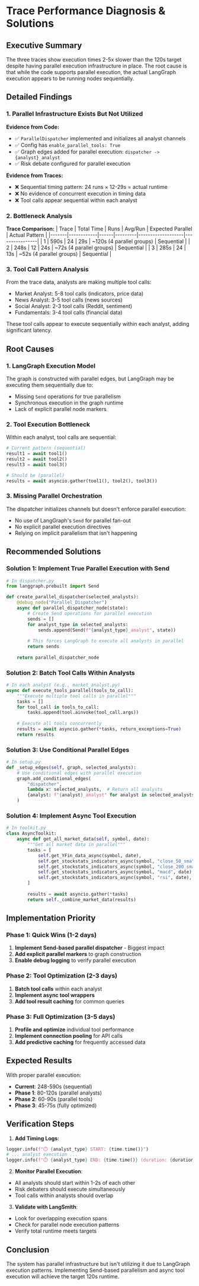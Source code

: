# Trace Performance Diagnosis & Solutions

## Executive Summary

The three traces show execution times 2-5x slower than the 120s target despite having parallel execution infrastructure in place. The root cause is that while the code supports parallel execution, the actual LangGraph execution appears to be running nodes sequentially.

## Detailed Findings

### 1. **Parallel Infrastructure Exists But Not Utilized**

**Evidence from Code:**
- ✅ `ParallelDispatcher` implemented and initializes all analyst channels
- ✅ Config has `enable_parallel_tools: True`
- ✅ Graph edges added for parallel execution: `dispatcher -> {analyst}_analyst`
- ✅ Risk debate configured for parallel execution

**Evidence from Traces:**
- ❌ Sequential timing pattern: 24 runs × 12-29s = actual runtime
- ❌ No evidence of concurrent execution in timing data
- ❌ Tool calls appear sequential within each analyst

### 2. **Bottleneck Analysis**

**Trace Comparison:**
| Trace | Total Time | Runs | Avg/Run | Expected Parallel | Actual Pattern |
|-------|------------|------|---------|-------------------|----------------|
| 1     | 590s       | 24   | 29s     | ~120s (4 parallel groups) | Sequential |
| 2     | 248s       | 12   | 24s     | ~72s (4 parallel groups) | Sequential |
| 3     | 285s       | 24   | 13s     | ~52s (4 parallel groups) | Sequential |

### 3. **Tool Call Pattern Analysis**

From the trace data, analysts are making multiple tool calls:
- Market Analyst: 5-8 tool calls (indicators, price data)
- News Analyst: 3-5 tool calls (news sources)
- Social Analyst: 2-3 tool calls (Reddit, sentiment)
- Fundamentals: 3-4 tool calls (financial data)

These tool calls appear to execute sequentially within each analyst, adding significant latency.

## Root Causes

### 1. **LangGraph Execution Model**
The graph is constructed with parallel edges, but LangGraph may be executing them sequentially due to:
- Missing `Send` operations for true parallelism
- Synchronous execution in the graph runtime
- Lack of explicit parallel node markers

### 2. **Tool Execution Bottleneck**
Within each analyst, tool calls are sequential:
```python
# Current pattern (sequential)
result1 = await tool1()
result2 = await tool2()
result3 = await tool3()

# Should be (parallel)
results = await asyncio.gather(tool1(), tool2(), tool3())
```

### 3. **Missing Parallel Orchestration**
The dispatcher initializes channels but doesn't enforce parallel execution:
- No use of LangGraph's `Send` for parallel fan-out
- No explicit parallel execution directives
- Relying on implicit parallelism that isn't happening

## Recommended Solutions

### Solution 1: Implement True Parallel Execution with Send

```python
# In dispatcher.py
from langgraph.prebuilt import Send

def create_parallel_dispatcher(selected_analysts):
    @debug_node("Parallel_Dispatcher")
    async def parallel_dispatcher_node(state):
        # Create Send operations for parallel execution
        sends = []
        for analyst_type in selected_analysts:
            sends.append(Send(f"{analyst_type}_analyst", state))
        
        # This forces LangGraph to execute all analysts in parallel
        return sends
    
    return parallel_dispatcher_node
```

### Solution 2: Batch Tool Calls Within Analysts

```python
# In each analyst (e.g., market_analyst.py)
async def execute_tools_parallel(tools_to_call):
    """Execute multiple tool calls in parallel"""
    tasks = []
    for tool_call in tools_to_call:
        tasks.append(tool.ainvoke(tool_call.args))
    
    # Execute all tools concurrently
    results = await asyncio.gather(*tasks, return_exceptions=True)
    return results
```

### Solution 3: Use Conditional Parallel Edges

```python
# In setup.py
def _setup_edges(self, graph, selected_analysts):
    # Use conditional edges with parallel execution
    graph.add_conditional_edges(
        "dispatcher",
        lambda x: selected_analysts,  # Return all analysts
        {analyst: f"{analyst}_analyst" for analyst in selected_analysts}
    )
```

### Solution 4: Implement Async Tool Execution

```python
# In toolkit.py
class AsyncToolkit:
    async def get_all_market_data(self, symbol, date):
        """Get all market data in parallel"""
        tasks = [
            self.get_YFin_data_async(symbol, date),
            self.get_stockstats_indicators_async(symbol, "close_50_sma", date),
            self.get_stockstats_indicators_async(symbol, "close_200_sma", date),
            self.get_stockstats_indicators_async(symbol, "macd", date),
            self.get_stockstats_indicators_async(symbol, "rsi", date),
        ]
        
        results = await asyncio.gather(*tasks)
        return self._combine_market_data(results)
```

## Implementation Priority

### Phase 1: Quick Wins (1-2 days)
1. **Implement Send-based parallel dispatcher** - Biggest impact
2. **Add explicit parallel markers** to graph construction
3. **Enable debug logging** to verify parallel execution

### Phase 2: Tool Optimization (2-3 days)
1. **Batch tool calls** within each analyst
2. **Implement async tool wrappers**
3. **Add tool result caching** for common queries

### Phase 3: Full Optimization (3-5 days)
1. **Profile and optimize** individual tool performance
2. **Implement connection pooling** for API calls
3. **Add predictive caching** for frequently accessed data

## Expected Results

With proper parallel execution:
- **Current**: 248-590s (sequential)
- **Phase 1**: 80-120s (parallel analysts)
- **Phase 2**: 60-90s (parallel tools)
- **Phase 3**: 45-75s (fully optimized)

## Verification Steps

1. **Add Timing Logs**:
```python
logger.info(f"⏱️ {analyst_type} START: {time.time()}")
# ... analyst execution ...
logger.info(f"⏱️ {analyst_type} END: {time.time()} (duration: {duration}s)")
```

2. **Monitor Parallel Execution**:
- All analysts should start within 1-2s of each other
- Risk debaters should execute simultaneously
- Tool calls within analysts should overlap

3. **Validate with LangSmith**:
- Look for overlapping execution spans
- Check for parallel node execution patterns
- Verify total runtime meets targets

## Conclusion

The system has parallel infrastructure but isn't utilizing it due to LangGraph execution patterns. Implementing Send-based parallelism and async tool execution will achieve the target 120s runtime.
